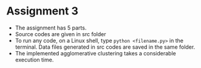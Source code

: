 # Assignment 3
* The assignment has 5 parts.
* Source codes are given in src folder
* To run any code, on a Linux shell, type  ` python <filename.py> ` in the terminal. Data files generated in src codes are saved in the same folder.
* The implemented agglomerative clustering takes a considerable execution time.

